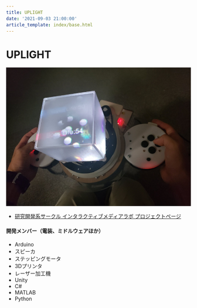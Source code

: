 ```yaml
---
title: UPLIGHT
date: '2021-09-03 21:00:00'
article_template: index/base.html
---
```

# UPLIGHT

![UPLIGHT](images/uplight.jpg)

- [研究開発系サークル インタラクティブメディアラボ プロジェクトページ](https://imedia-lab.net/iml-projects/uplight/)

<h4 class="work-role">開発メンバー（電装、ミドルウェアほか）</h4>

<ul class="work-tags">
  <li>Arduino</li>
  <li>スピーカ</li>
  <li>ステッピングモータ</li>
  <li>3Dプリンタ</li>
  <li>レーザー加工機</li>
  <li>Unity</li>
  <li>C#</li>
  <li>MATLAB</li>
  <li>Python</li>
</ul>
